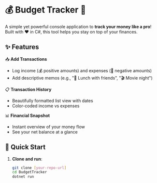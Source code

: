 # 💰 Budget Tracker 💸

A simple yet powerful console application to **track your money like a pro**! Built with ❤️ in C#, this tool helps you stay on top of your finances.

## ✨ Features

📥 **Add Transactions**  
   - Log income (💰 positive amounts) and expenses (💸 negative amounts)  
   - Add descriptive memos (e.g., "🍔 Lunch with friends", "🎬 Movie night")  

📋 **Transaction History**  
   - Beautifully formatted list view with dates  
   - Color-coded income vs expenses  

📊 **Financial Snapshot**  
   - Instant overview of your money flow  
   - See your net balance at a glance  
## 🚀 Quick Start

1. **Clone and run**:
   ```bash
   git clone [your-repo-url]
   cd BudgetTracker
   dotnet run
